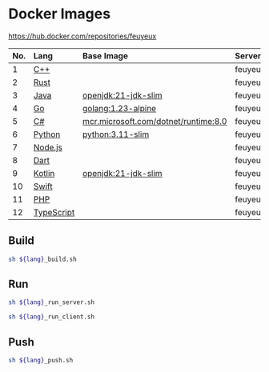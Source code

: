 # Docker Images

<https://hub.docker.com/repositories/feuyeux>

| No. | Lang                         | Base  Image                                                    | Server                           | Client                           |
|:----|:-----------------------------|:---------------------------------------------------------------|:---------------------------------|:---------------------------------|
| 1   | [C++](hello-grpc-cpp)        |                                                                | feuyeux/grpc_server_cpp:1.0.0    | feuyeux/grpc_client_cpp:1.0.0    |
| 2   | [Rust](hello-grpc-rust)      |                                                                | feuyeux/grpc_server_rust:1.0.0   | feuyeux/grpc_client_rust:1.0.0   |
| 3   | [Java](hello-grpc-java)      | [openjdk:21-jdk-slim](java_grpc.dockerfile)                    | feuyeux/grpc_server_java:1.0.0   | feuyeux/grpc_client_java:1.0.0   |
| 4   | [Go](hello-grpc-go)          | [golang:1.23-alpine](go_grpc.dockerfile)                       | feuyeux/grpc_server_go:1.0.0     | feuyeux/grpc_client_go:1.0.0     |
| 5   | [C#](hello-grpc-csharp)      | [mcr.microsoft.com/dotnet/runtime:8.0](csharp_grpc.dockerfile) | feuyeux/grpc_server_csharp:1.0.0 | feuyeux/grpc_client_csharp:1.0.0 |
| 6   | [Python](hello-grpc-python)  | [python:3.11-slim](python_grpc.dockerfile)                     | feuyeux/grpc_server_python:1.0.0 | feuyeux/grpc_client_python:1.0.0 |
| 7   | [Node.js](hello-grpc-nodejs) |                                                                | feuyeux/grpc_server_nodejs:1.0.0 | feuyeux/grpc_client_nodejs:1.0.0 |
| 8   | [Dart](hello-grpc-dart)      |                                                                | feuyeux/grpc_server_dart:1.0.0   | feuyeux/grpc_client_dart:1.0.0   |
| 9   | [Kotlin](hello-grpc-kotlin)  | [openjdk:21-jdk-slim](kotlin_grpc.dockerfile)                  | feuyeux/grpc_server_kotlin:1.0.0 | feuyeux/grpc_client_kotlin:1.0.0 |
| 10  | [Swift](hello-grpc-swift)    |                                                                | feuyeux/grpc_server_swift:1.0.0  | feuyeux/grpc_client_swift:1.0.0  |
| 11  | [PHP](hello-grpc-php)        |                                                                | feuyeux/grpc_server_php:1.0.0    | feuyeux/grpc_client_php:1.0.0    |
| 12  | [TypeScript](hello-grpc-ts)  |                                                                | feuyeux/grpc_server_ts:1.0.0     | feuyeux/grpc_client_ts:1.0.0     |

## Build

```sh
sh ${lang}_build.sh
```

## Run

```sh
sh ${lang}_run_server.sh
```

```sh
sh ${lang}_run_client.sh
```

## Push

```sh
sh ${lang}_push.sh
```
